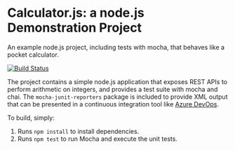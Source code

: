 Calculator.js: a node.js Demonstration Project
==============================================
An example node.js project, including tests with mocha, that behaves like
a pocket calculator.

[![Build Status](https://dev.azure.com/oysteinborslidhaugsdalEC7Z1/oystein_borslid_haugsdalEC7Z1/_apis/build/status/oystha.calculator?branchName=master)](https://dev.azure.com/oysteinborslidhaugsdalEC7Z1/oystein_borslid_haugsdalEC7Z1/_build/latest?definitionId=1&branchName=master)

The project contains a simple node.js application that exposes REST APIs
to perform arithmetic on integers, and provides a test suite with mocha
and chai.  The `mocha-junit-reporters` package is included to provide XML
output that can be presented in a continuous integration tool like
[Azure DevOps](https://azure.com/devops).

To build, simply:

1. Runs `npm install` to install dependencies.
2. Runs `npm test` to run Mocha and execute the unit tests.


